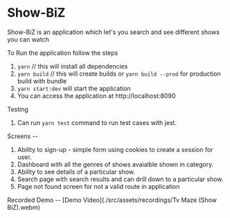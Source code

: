 # Show-BiZ
Show-BiZ is an application which let's you search and see different shows you can watch


To Run the application follow the steps

1. ``` yarn ``` // this will install all dependencies
2. ``` yarn build ``` // this will create builds or ``` yarn build --prod ``` for production build with bundle
3. ``` yarn start:dev ``` will start the application
4. You can access the application at http://localhost:8090

Testing 
1. Can run ``` yarn test ``` command to run test cases with jest.

Screens -- 
1. Ability to sign-up - simple form using cookies to create a session for user.
2. Dashboard with all the genres of shows avaialble shown in category.
3. Ability to see details of a particular show.
4. Search page with search results and can drill down to a particular show.
5. Page not found screen for not a valid route in application

Recorded Demo --
[Demo Video](./src/assets/recordings/Tv Maze (Show BiZ).webm)
